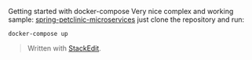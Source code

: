 Getting started with docker-compose
Very nice complex and working sample: [spring-petclinic-microservices](https://github.com/spring-petclinic/spring-petclinic-microservices)
just clone the repository and run:
```shell
docker-compose up
```

> Written with [StackEdit](https://stackedit.io/).
<!--stackedit_data:
eyJoaXN0b3J5IjpbMTk0MjExMDkwNCwtMTY0NDEwMzcwMF19
-->